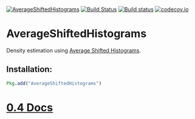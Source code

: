 [![AverageShiftedHistograms](http://pkg.julialang.org/badges/AverageShiftedHistograms_0.5.svg)](http://pkg.julialang.org/?pkg=AverageShiftedHistograms)
[![Build Status](https://travis-ci.org/joshday/AverageShiftedHistograms.jl.svg?branch=master)](https://travis-ci.org/joshday/AverageShiftedHistograms.jl)
[![Build status](https://ci.appveyor.com/api/projects/status/287rsp7u4qf0y3tw/branch/master?svg=true)](https://ci.appveyor.com/project/joshday/averageshiftedhistograms-jl/branch/master)
[![codecov.io](http://codecov.io/github/joshday/AverageShiftedHistograms.jl/coverage.svg?branch=master)](http://codecov.io/github/joshday/AverageShiftedHistograms.jl?branch=master)

# AverageShiftedHistograms

Density estimation using [Average Shifted Histograms](http://www.stat.rice.edu/~scottdw/stat550/HW/hw4/c05.pdf).



## Installation:

```julia
Pkg.add("AverageShiftedHistograms")
```

# [0.4 Docs](https://github.com/joshday/AverageShiftedHistograms.jl/blob/4211846341513d0ba818945e33064b56d63255a7/README.md)

